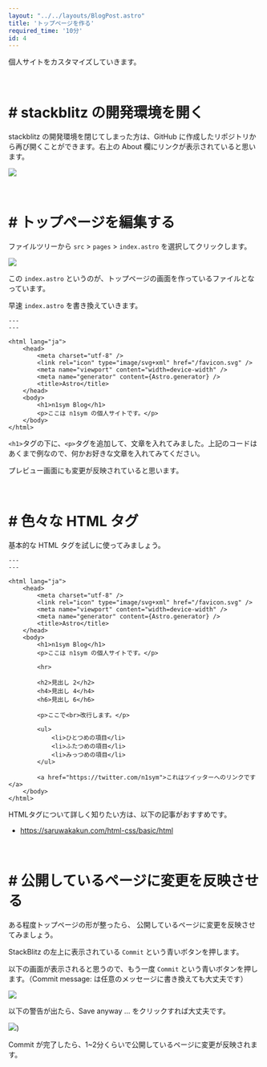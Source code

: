 ```yaml
---
layout: "../../layouts/BlogPost.astro"
title: 'トップページを作る'
required_time: '10分'
id: 4
---
```


個人サイトをカスタマイズしていきます。

<br>

# # stackblitz の開発環境を開く

stackblitz の開発環境を閉じてしまった方は、GitHub に作成したリポジトリから再び開くことができます。右上の About 欄にリンクが表示されていると思います。

![](/image/post-4/about.png)

<br>

# # トップページを編集する

ファイルツリーから `src` > `pages` > `index.astro` を選択してクリックします。

![](/image/post-1/filetree.png)

この `index.astro` というのが、トップページの画面を作っているファイルとなっています。

早速 `index.astro` を書き換えていきます。

~~~astro
---
---

<html lang="ja">
	<head>
		<meta charset="utf-8" />
		<link rel="icon" type="image/svg+xml" href="/favicon.svg" />
		<meta name="viewport" content="width=device-width" />
		<meta name="generator" content={Astro.generator} />
		<title>Astro</title>
	</head>
	<body>
		<h1>n1sym Blog</h1>
		<p>ここは n1sym の個人サイトです。</p>
	</body>
</html>
~~~

`<h1>`タグの下に、`<p>`タグを追加して、文章を入れてみました。上記のコードはあくまで例なので、何かお好きな文章を入れてみてください。

プレビュー画面にも変更が反映されていると思います。

<br>

# # 色々な HTML タグ

基本的な HTML タグを試しに使ってみましょう。

~~~astro
---
---

<html lang="ja">
	<head>
		<meta charset="utf-8" />
		<link rel="icon" type="image/svg+xml" href="/favicon.svg" />
		<meta name="viewport" content="width=device-width" />
		<meta name="generator" content={Astro.generator} />
		<title>Astro</title>
	</head>
	<body>
		<h1>n1sym Blog</h1>
		<p>ここは n1sym の個人サイトです。</p>

		<hr>

		<h2>見出し 2</h2>
		<h4>見出し 4</h4>
		<h6>見出し 6</h6>

		<p>ここで<br>改行します。</p>

		<ul>
			<li>ひとつめの項目</li>
			<li>ふたつめの項目</li>
			<li>みっつめの項目</li>
		</ul>

		<a href="https://twitter.com/n1sym">これはツイッターへのリンクです</a>
	</body>
</html>
~~~

HTMLタグについて詳しく知りたい方は、以下の記事がおすすめです。

- https://saruwakakun.com/html-css/basic/html

<br>

# # 公開しているページに変更を反映させる

ある程度トップページの形が整ったら、 公開しているページに変更を反映させてみましょう。

StackBlitz の左上に表示されている `Commit` という青いボタンを押します。

以下の画面が表示されると思うので、もう一度 `Commit` という青いボタンを押します。（Commit message: は任意のメッセージに書き換えても大丈夫です）

![](/image/post-4/commit.png)

以下の警告が出たら、Save anyway ... をクリックすれば大丈夫です。

![](/image/post-4/isok.png))

Commit が完了したら、1~2分くらいで公開しているページに変更が反映されます。